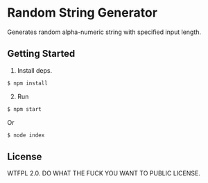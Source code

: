 # Random String Generator
Generates random alpha-numeric string with specified input length.

## Getting Started
1. Install deps.

```bash
$ npm install
```

2. Run

```bash
$ npm start
```

Or

```bash
$ node index
```

## License
WTFPL 2.0. DO WHAT THE FUCK YOU WANT TO PUBLIC LICENSE.